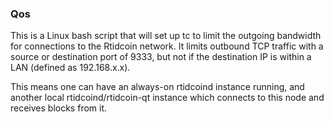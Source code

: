 ### Qos ###

This is a Linux bash script that will set up tc to limit the outgoing bandwidth for connections to the Rtidcoin network. It limits outbound TCP traffic with a source or destination port of 9333, but not if the destination IP is within a LAN (defined as 192.168.x.x).

This means one can have an always-on rtidcoind instance running, and another local rtidcoind/rtidcoin-qt instance which connects to this node and receives blocks from it.
